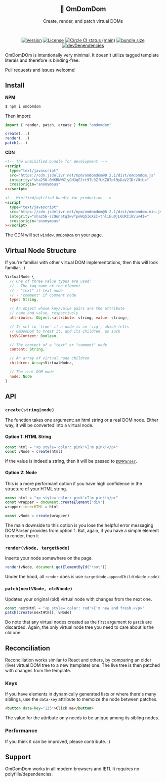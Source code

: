 <h2 align="center">👾 OmDomDom</h2>
<p align="center">Create, render, and patch virtual DOMs</p>
<br>
<p align="center">
  <a href="https://www.npmjs.com/package/omdomdom"><img src="https://img.shields.io/npm/v/omdomdom.svg?sanitize=true" alt="Version"></a>
  <a href="https://www.npmjs.com/package/omdomdom"><img src="https://img.shields.io/npm/l/omdomdom.svg?sanitize=true" alt="License"></a>
  <a href="https://www.npmjs.com/package/omdomdom"><img src="https://badgen.net/circleci/github/geotrev/omdomdom/main" alt="Circle CI status (main)" /></a>
  <a href="https://www.npmjs.com/package/omdomdom"><img src="https://badgen.net/bundlephobia/minzip/omdomdom" alt="bundle size" /></a>
  <a href="https://www.npmjs.com/package/omdomdom"><img src="https://badgen.net/david/dev/geotrev/omdomdom" alt="devDependencies" /></a>
</p>

OmDomDOm is intentionally very minimal. It doesn't utilize tagged template literals and therefore is binding-free.

Pull requests and issues welcome!

## Install

**NPM**

```sh
$ npm i omdomdom
```

Then import:

```js
import { render, patch, create } from "omdomdom"

create(...)
render(...)
patch(...)
```

**CDN**

```html
<!-- The unminified bundle for development -->
<script
  type="text/javascript"
  src="https://cdn.jsdelivr.net/npm/omdomdom@0.2.1/dist/omdomdom.js"
  integrity="sha256-0NKRNWXlyGHJqE2rt9TL0ZfUKZOTpl9yDaV2IDrVOtU="
  crossorigin="anonymous"
></script>

<!-- Minified/uglified bundle for production -->
<script
  type="text/javascript"
  src="https://cdn.jsdelivr.net/npm/omdomdom@0.2.1/dist/omdomdom.min.js"
  integrity="sha256-z2QunatqIwvTpeWq5IoXEI+thliEu0jLGUKIikVuv4I="
  crossorigin="anonymous"
></script>
```

The CDN will set `window.OmDomDom` on your page.

## Virtual Node Structure

If you're familiar with other virtual DOM implementations, then this will look familiar. :)

```js
VirtualNode {
  // One of three value types are used:
  // - The tag name of the element
  // - "text" if text node
  // - "comment" if comment node
  type: String,

  // An object whose key/value pairs are the attribute
  // name and value, respectively
  attributes: Object.<attribute: string, value: string>,

  // Is set to `true` if a node is an `svg`, which tells
  // OmDomDom to treat it, and its children, as such
  isSVGContext: Boolean,

  // The content of a "text" or "comment" node
  content: String,

  // An array of virtual node children
  children: Array<VirtualNode>,

  // The real DOM node
  node: Node
}
```

## API

### `create(string|node)`

The function takes one argument: an html string or a real DOM node. Either way, it will be converted into a virtual node.

#### Option 1: HTML String

```js
const html = "<p style='color: pink'>I'm pink!</p>"
const vNode = create(html)
```

If the value is indeed a string, then it will be passed to [`DOMParser`](https://developer.mozilla.org/en-US/docs/Web/API/DOMParser).

#### Option 2: Node

This is a more performant option if you have high confidence in the structure of your HTML string.

```js
const html = "<p style='color: pink'>I'm pink!</p>"
const wrapper = document.createElement("div")
wrapper.innerHTML = html

const vNode = create(wrapper)
```

The main downside to this option is you lose the helpful error messaging DOMParser provides from option 1. But, again, if you have a simple element to render, then it

### `render(vNode, targetNode)`

Inserts your node somewhere on the page.

```js
render(vNode, document.getElementById("root"))
```

Under the hood, all `render` does is use `targetNode.appendChild(vNode.node)`.

### `patch(nextVNode, oldVnode)`

Updates your original (old) virtual node with changes from the next one.

```js
const nextHtml = "<p style='color: red'>I'm new and fresh.</p>"
patch(create(nextHtml), vNode)
```

Do note that any virtual nodes created as the first argument to `patch` are discarded. Again, the only virtual node tree you need to care about is the old one.

## Reconciliation

Reconciliation works similar to React and others, by comparing an older (live) virtual DOM tree to a new (template) one. The live tree is then patched with changes from the template.

### Keys

If you have elements in dynamically generated lists or where there's many siblings, use the `data-key` attribute to memoize the node between patches.

```html
<button data-key="123">Click me</button>
```

The value for the attribute only needs to be unique among its sibling nodes.

### Performance

If you think it can be improved, please contribute. :)

## Support

OmDomDom works in all modern browsers and IE11. It requires no polyfills/dependencies.
